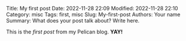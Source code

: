 Title: My first post
Date: 2022-11-28 22:09
Modified: 2022-11-28 22:10
Category: misc
Tags: first, misc
Slug: My-first-post
Authors: Your name
Summary: What does your post talk about? Write here.

This is the *first post* from my Pelican blog. **YAY!**
